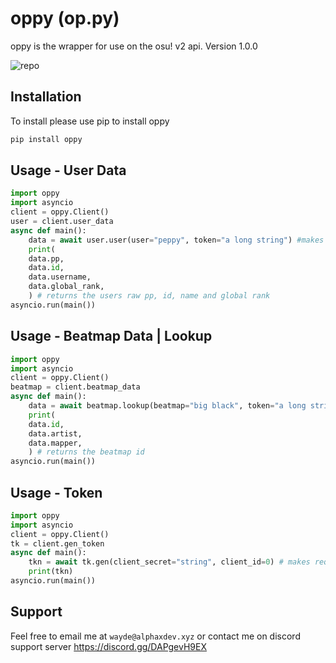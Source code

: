 # oppy (op.py)

oppy is the wrapper for use on the osu! v2 api. 
Version 1.0.0

![repo](https://img.shields.io/github/pipenv/locked/python-version/waydealphax/oppy)

## Installation

To install please use pip to install oppy

```bash
pip install oppy
```

## Usage - User Data

```python
import oppy
import asyncio
client = oppy.Client()
user = client.user_data
async def main():
    data = await user.user(user="peppy", token="a long string") #makes the api request using oppy.Client.user_data.user()
    print(
    data.pp,
    data.id,
    data.username,
    data.global_rank,
    ) # returns the users raw pp, id, name and global rank
asyncio.run(main())
```

## Usage - Beatmap Data | Lookup

```python
import oppy
import asyncio
client = oppy.Client()
beatmap = client.beatmap_data
async def main():
    data = await beatmap.lookup(beatmap="big black", token="a long string") #makes the api request using oppy.Client.beatmap_data.lookup()
    print(
    data.id,
    data.artist,
    data.mapper,
    ) # returns the beatmap id
asyncio.run(main())
```

## Usage - Token

```python
import oppy
import asyncio
client = oppy.Client()
tk = client.gen_token
async def main():
    tkn = await tk.gen(client_secret="string", client_id=0) # makes request using oppy.Client.gen_token.gen()
    print(tkn)
asyncio.run(main())
```

## Support
Feel free to email me at `wayde@alphaxdev.xyz` or contact me on discord support server https://discord.gg/DAPgevH9EX

